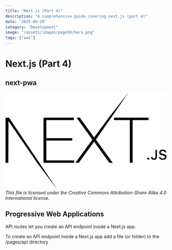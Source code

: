 ```yaml
---
title: "Next.js (Part 4)"
description: "A comprehensive guide covering next.js (part 4)"
date: "2025-09-20"
category: "Development"
image: "/assets/images/page50/hero.png"
tags: ["aws"]
---
```


# Next.js (Part 4)

## next-pwa

![AWS](/assets/images/page50/2560px-nextjs-logo.svg-1536x920.png)
*This file is licensed under the Creative Commons Attribution-Share Alike 4.0 International license.*


## Progressive Web Applications

API routes let you create an API endpoint inside a Next.js app.

To create an API endpoint inside a Next.js app add a file (or folder) to the /pages/api directory
